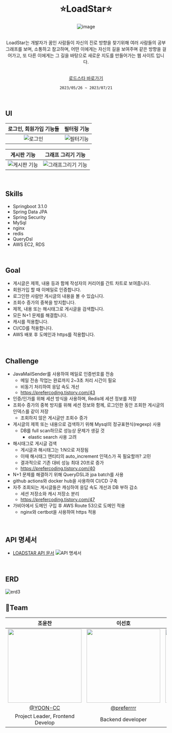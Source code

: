 <div align="center" >

# ⭐LoadStar⭐
![image](https://github.com/YOON-CC/loadstar_v2/assets/87313979/74c5649d-c779-44aa-81d6-d668a53df03d)
</div>


<div align="center" >
</br>
LoadStar는 개발자가 꿈인 사람들이 자신의 진로 방향을 찾기위해 여러 사람들의 공부 그래프를 보며, 소통하고 참고하며, 어떤 이에게는 자신의 길을 보여주며 같은 방향을 걸어가고, 또 다른 이에게는 그 길을 바탕으로 새로운 지도를 만들어가는 웹 사이트 입니다.

</br>
</br>


[로드스타 바로가기](https://loadstar.site)

`2023/05/26 ~ 2023/07/21`
</div>

</br>

## UI

<div align="center" >

| 로그인, 회원가입 기능들 | 필터링 기능 |
|:--------------:|:---------------:|
| ![로그인](https://github.com/YOON-CC/loadstar_v2/assets/87313979/857be4b6-385a-40fa-996e-06511223b591) | ![필터기능](https://github.com/YOON-CC/loadstar_v2/assets/87313979/6cdd2693-84df-4251-a54a-c8b004aa4fbe) |

| 게시판 기능 | 그래프 그리기 기능|
|:---------------:|:---------------:|
| ![게시판 기능](https://github.com/YOON-CC/loadstar_v2/assets/87313979/f83aa3a0-b689-4c4b-90a7-b1a3687ea8e2) | ![그래프그리기 기능](https://github.com/YOON-CC/loadstar_v2/assets/87313979/3ac19545-ebe4-42f8-8d83-d368dfe549ac) |

</div>

</br>


## Skills
- Springboot 3.1.0
- Spring Data JPA
- Spring Security
- MySql
- nginx
- redis
- QueryDsl
- AWS EC2, RDS
</br>

## Goal
- 게시글은 제목, 내용 등과 함께 작성자의 커리어를 간트 차트로 보여줍니다.
- 회원가입 할 때 이메일로 인증합니다.
- 로그인한 사람만 게시글의 내용을 볼 수 있습니다.
- 조회수 증가의 중복을 방지합니다.
- 제목, 내용 또는 해시태그로 게시글을 검색합니다.
- 모든 N+1 문제를 해결합니다.
- 캐시를 적용합니다.
- CI/CD를 적용합니다.
- AWS 배포 후 도메인과 https를 적용합니다.

</br>

## Challenge
- JavaMailSender를 사용하여 메일로 인증번호를 전송
  - 메일 전송 작업는 완료까지 2~3초 처리 시간이 필요
  - 비동기 처리하여 응답 속도 개선
  - https://prefercoding.tistory.com/43
- 인증/인가를 위해 세션 방식을 사용하며, Redis에 세션 정보를 저장
- 조회수 증가의 중복 방지를 위해 세션 정보와 함께, 로그인한 동안 조회한 게시글의 인덱스를 같이 저장
  - 조회하지 않은 게시글만 조회수 증가
- 게시글의 제목 또는 내용으로 검색하기 위해 Mysql의 정규표현식(regexp) 사용
  - DB를 full scan하므로 성능상 문제가 생길 것
    - elastic search 사용 고려
- 해시태그로 게시글 검색
  - 게시글과 해시태그는 1:N으로 저장됨
  - 이때 해시태그 엔티티의 auto_increment 인덱스가 꼭 필요할까? 고민
  - 결과적으로 기존 대비 성능 최대 20프로 증가
  - https://prefercoding.tistory.com/40
- N+1 문제를 해결하기 위해 QueryDSL과 jpa batch를 사용
- github actions와 docker hub을 사용하여 CI/CD 구축
- 자주 조회되는 게시글들은 캐싱하여 응답 속도 개선과 DB 부하 감소
  - 세션 저장소와 캐시 저장소 분리
  - https://prefercoding.tistory.com/47
- 가비아에서 도메인 구입 후 AWS Route 53으로 도메인 적용
  - nginx와 certbot을 사용하여 https 적용

</br>

## API 명세서
* [LOADSTAR API 문서](https://docs.google.com/spreadsheets/d/1WdqjxqWwwNCfYBz0yHv42CSH6WzfixzCcjpVz03uOec/edit#gid=0)
![API 명세서](https://github.com/preferrrr/LOADSTAR_SERVER/assets/99793526/700fa76a-99a6-4bda-988f-3f56d091c183)

</br>

## ERD
![erd3](https://github.com/preferrrr/LOADSTAR_SERVER/assets/99793526/ecb58bd8-96f3-4fba-9e36-c3cbdf7581b4)
</br>



## 🔗Team
<div align="center" >


 
|조윤찬|이선호|강서연|
|:---:|:---:|:---:|
|<img width="230px" src="https://avatars.githubusercontent.com/u/87313979?v=4"/>|<img width="230px" src="https://avatars.githubusercontent.com/u/99793526?v=4" /> |<img width="230px" src="https://avatars.githubusercontent.com/u/101854418?v=4"/>|
|[@YOON-CC](https://github.com/YOON-CC)|[@preferrrr](https://github.com/preferrrr)|[@ddogong](https://github.com/ddogong)|
|Project Leader, Frontend Develop| Backend developer | Project Manager |

</div>

</br>
